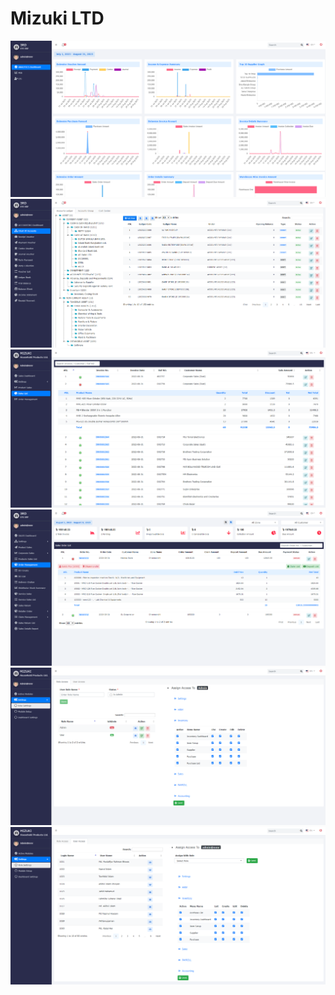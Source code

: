 # Mizuki LTD

<img src="./pic_1_2.png">
<img src="./pic_4_2.png">
<img src="./pic_5.png">
<img src="./pic_6_2.png">
<img src="./pic_2.png">
<img src="./pic_3.png">
